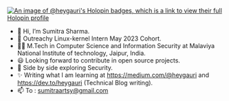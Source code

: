 [![An image of @heygauri's Holopin badges, which is a link to view their full Holopin profile](https://holopin.me/heygauri)](https://holopin.io/@heygauri)

- 👋 Hi, I’m Sumitra Sharma. 
- 🌱 Outreachy Linux-kernel Intern May 2023 Cohort.
- 👨‍🎓 M.Tech in Computer Science and Information Security at Malaviya National Institute of technology, Jaipur, India.
- 😃 Looking forward to contribute in open source projects.
- 🧮 Side by side exploring Security.
- ✨ Writing what I am learning at https://medium.com/@heygauri and https://dev.to/heygauri (Technical Blog writing).
- 📫 To : sumitraartsy@gmail.com

<!---
heygauri/heygauri is a ✨ special ✨ repository because its `README.md` (this file) appears on your GitHub profile.
You can click the Preview link to take a look at your changes.
--->
